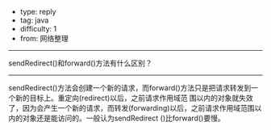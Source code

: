 - type: reply
- tag: java
- difficulty:  1
- from: 网络整理

--------

sendRedirect()和forward()方法有什么区别？

---------

sendRedirect()方法会创建一个新的请求，而forward()方法只是把请求转发到一个新的目标上。重定向(redirect)以后，之前请求作用域范
围以内的对象就失效了，因为会产生一个新的请求，而转发(forwarding)以后，之前请求作用域范围以内的对象还是能访问的。一般认为sendRedirect
()比forward()要慢。


